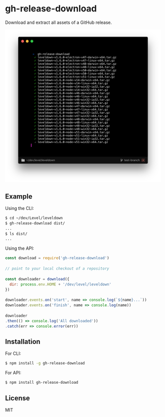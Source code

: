 # gh-release-download

Download and extract all assets of a GitHub release.

![screenshot](screenshot.png)

## Example

Using the CLI:

```bash
$ cd ~/dev/Level/leveldown
$ gh-release-download dist/
...
$ ls dist/
...
```

Using the API:

```js
const download = require('gh-release-download')

// point to your local checkout of a repository

const downloader = download({
  dir: process.env.HOME + '/dev/level/leveldown'
})

downloader.events.on('start', name => console.log(`${name}...`))
downloader.events.on('finish', name => console.log(name))

downloader
.then(() => console.log('All downloaded'))
.catch(err => console.error(err))
```

## Installation

For CLI:

```bash
$ npm install -g gh-release-download
```

For API:

```bash
$ npm install gh-release-download
```

## License

MIT
